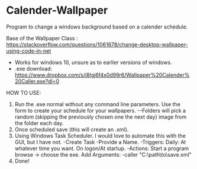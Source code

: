 # Calender-Wallpaper
Program to change a windows background based on a calender schedule.

Base of the Wallpaper Class : https://stackoverflow.com/questions/1061678/change-desktop-wallpaper-using-code-in-net

- Works for windows 10, unsure as to earlier versions of windows.
- .exe download: https://www.dropbox.com/s/i8lgj6f4x0d99r6/Wallpaper%20Calender%20Caller.exe?dl=0

HOW TO USE:
1. Run the .exe normal without any command line parameters. Use the form to create your schedule for your wallpapers.
--Folders will pick a random (skipping the previously chosen one the next day) image from the folder each day.
2. Once scheduled save (this will create an .xml).
3. Using Windows Task Scheduler. I would love to automate this with the GUI, but I have not.
-Create Task
-Provide a Name.
-Triggers: Daily: At whatever time you want. On logon/At startup.
-Actions: Start a program browse -> choose the exe. Add Arguments: -caller "C:\path\to\save.xml"
4. Done!
